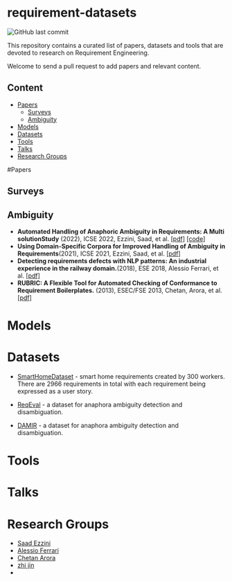 # requirement-datasets
![GitHub last commit](https://img.shields.io/github/last-commit/jdmpku/requirement-datasets)

This repository contains a curated list of papers, datasets and tools that are devoted to research on Requirement Engineering.

Welcome to send a pull request to add papers and relevant content.

## Content
- [Papers](#papers)
  - [Surveys](#surveys)
  - [Ambiguity](#ambiguity)
- [Models](#models)
- [Datasets](#datasets)
- [Tools](#tools)
- [Talks](#talks)
- [Research Groups](#research-groups)

#Papers
## Surveys

## Ambiguity

- **Automated Handling of Anaphoric Ambiguity in Requirements: A Multi solutionStudy** (2022), ICSE 2022, Ezzini, Saad, et al. [[pdf]](https://dl.acm.org/doi/abs/10.1145/3510003.3510157)  [[code]](https://tinyurl.com/mww2w46t) 
- **Using Domain-Specific Corpora for Improved Handling of Ambiguity in Requirements**(2021), ICSE 2021, Ezzini, Saad, et al. [[pdf]](https://ieeexplore.ieee.org/stamp/stamp.jsp?tp=&arnumber=9402055) 
- **Detecting requirements defects with NLP patterns: An industrial experience in the railway domain.**(2018), ESE 2018, Alessio Ferrari, et al. [[pdf]](https://link.springer.com/article/10.1007/s10664-018-9596-7)
- **RUBRIC: A Flexible Tool for Automated Checking of Conformance to Requirement Boilerplates.** (2013), ESEC/FSE 2013, Chetan, Arora, et al. [[pdf]](https://dl.acm.org/doi/abs/10.1145/2491411.2494591) 



# Models

# Datasets

- [SmartHomeDataset](https://crowdre.github.io/murukannaiah-smarthome-requirements-dataset/) - smart home requirements created by 300 workers. There are 2966 requirements in total with each requirement being expressed as a user story.

- [ReqEval](https://github.com/frieden84/nlp4re-reqeval) - a dataset for anaphora ambiguity detection and disambiguation.

- [DAMIR](https://gitlab.uni.lu/sabualhaija/anaphoric-ambiguity) - a dataset for anaphora ambiguity detection and disambiguation.





# Tools

# Talks

# Research Groups

- [Saad Ezzini](https://scholar.google.com/citations?user=48ebm6wAAAAJ&hl=zh-CN&oi=ao)
- [Alessio Ferrari](https://scholar.google.com/citations?user=-BlCPzcAAAAJ&hl=zh-CN&oi=ao) 
- [Chetan Arora](https://scholar.google.com/citations?user=YQVqgWwAAAAJ&hl=zh-CN&oi=ao)
- [zhi jin](https://scholar.google.com/citations?user=ZC7SObAAAAAJ&hl=zh-CN&oi=ao)
- ​














